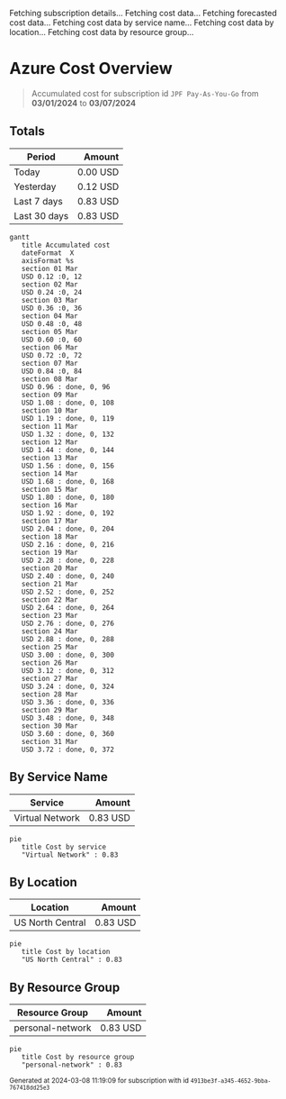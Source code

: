 Fetching subscription details...
Fetching cost data...
Fetching forecasted cost data...
Fetching cost data by service name...
Fetching cost data by location...
Fetching cost data by resource group...
# Azure Cost Overview

> Accumulated cost for subscription id `JPF Pay-As-You-Go` from **03/01/2024** to **03/07/2024**

## Totals

|Period|Amount|
|---|---:|
|Today|0.00 USD|
|Yesterday|0.12 USD|
|Last 7 days|0.83 USD|
|Last 30 days|0.83 USD|

```mermaid
gantt
   title Accumulated cost
   dateFormat  X
   axisFormat %s
   section 01 Mar
   USD 0.12 :0, 12
   section 02 Mar
   USD 0.24 :0, 24
   section 03 Mar
   USD 0.36 :0, 36
   section 04 Mar
   USD 0.48 :0, 48
   section 05 Mar
   USD 0.60 :0, 60
   section 06 Mar
   USD 0.72 :0, 72
   section 07 Mar
   USD 0.84 :0, 84
   section 08 Mar
   USD 0.96 : done, 0, 96
   section 09 Mar
   USD 1.08 : done, 0, 108
   section 10 Mar
   USD 1.19 : done, 0, 119
   section 11 Mar
   USD 1.32 : done, 0, 132
   section 12 Mar
   USD 1.44 : done, 0, 144
   section 13 Mar
   USD 1.56 : done, 0, 156
   section 14 Mar
   USD 1.68 : done, 0, 168
   section 15 Mar
   USD 1.80 : done, 0, 180
   section 16 Mar
   USD 1.92 : done, 0, 192
   section 17 Mar
   USD 2.04 : done, 0, 204
   section 18 Mar
   USD 2.16 : done, 0, 216
   section 19 Mar
   USD 2.28 : done, 0, 228
   section 20 Mar
   USD 2.40 : done, 0, 240
   section 21 Mar
   USD 2.52 : done, 0, 252
   section 22 Mar
   USD 2.64 : done, 0, 264
   section 23 Mar
   USD 2.76 : done, 0, 276
   section 24 Mar
   USD 2.88 : done, 0, 288
   section 25 Mar
   USD 3.00 : done, 0, 300
   section 26 Mar
   USD 3.12 : done, 0, 312
   section 27 Mar
   USD 3.24 : done, 0, 324
   section 28 Mar
   USD 3.36 : done, 0, 336
   section 29 Mar
   USD 3.48 : done, 0, 348
   section 30 Mar
   USD 3.60 : done, 0, 360
   section 31 Mar
   USD 3.72 : done, 0, 372
```

## By Service Name

|Service|Amount|
|---|---:|
|Virtual Network|0.83 USD|

```mermaid
pie
   title Cost by service
   "Virtual Network" : 0.83
```

## By Location

|Location|Amount|
|---|---:|
|US North Central|0.83 USD|

```mermaid
pie
   title Cost by location
   "US North Central" : 0.83
```

## By Resource Group

|Resource Group|Amount|
|---|---:|
|personal-network|0.83 USD|

```mermaid
pie
   title Cost by resource group
   "personal-network" : 0.83
```

<sup>Generated at 2024-03-08 11:19:09 for subscription with id `4913be3f-a345-4652-9bba-767418dd25e3`</sup>
